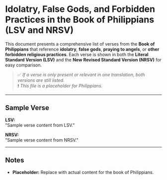# Idolatry, False Gods, and Forbidden Practices in the Book of Philippians (LSV and NRSV)

This document presents a comprehensive list of verses from the **Book of Philippians** that reference **idolatry**, **false gods**, **praying to angels**, or **other forbidden religious practices**.
Each verse is shown in both the **Literal Standard Version (LSV)** and the **New Revised Standard Version (NRSV)** for easy comparison.

> ✅ *If a verse is only present or relevant in one translation, both versions are still listed.*  
> ❗ *This file is a placeholder for Philippians.*

---

## Sample Verse  
**LSV:**  
"Sample verse content from LSV."

**NRSV:**  
"Sample verse content from NRSV."

---

## Notes  
- **Placeholder:** Replace with actual content for the book of Philippians.
